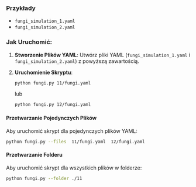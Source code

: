 

### Przykłady

+ `fungi_simulation_1.yaml`
+ `fungi_simulation_2.yaml`

### Jak Uruchomić:

1. **Stworzenie Plików YAML**: Utwórz pliki YAML (`fungi_simulation_1.yaml` i `fungi_simulation_2.yaml`) z powyższą zawartością.

2. **Uruchomienie Skryptu**:
   ```bash
   python fungi.py 11/fungi.yaml
   ```
   
   lub
    
   ```bash
   python fungi.py 12/fungi.yaml
   ```


#### Przetwarzanie Pojedynczych Plików

Aby uruchomić skrypt dla pojedynczych plików YAML:
```bash
python fungi.py --files  11/fungi.yaml  12/fungi.yaml
```

#### Przetwarzanie Folderu

Aby uruchomić skrypt dla wszystkich plików w folderze:
```bash
python fungi.py --folder ./11
```

